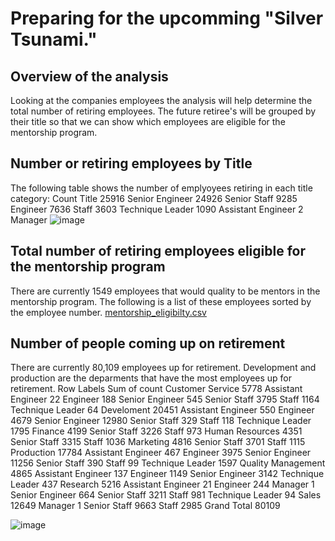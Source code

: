 # Preparing for the upcomming "Silver Tsunami."
## Overview of the analysis
Looking at the companies employees the analysis will help determine the total number of retiring employees.
The future retiree's will be grouped by their title so that we can show which employees are eligible for the mentorship program. 

## Number or retiring employees by Title

The following table shows the number of emplyoyees retiring in each title category:
Count	Title
25916	Senior Engineer
24926	Senior Staff
9285	Engineer
7636	Staff
3603	Technique Leader
1090	Assistant Engineer
2	Manager
![image](https://user-images.githubusercontent.com/117044267/208932613-42d25acd-99a6-495e-81f1-2581de4254d9.png)

## Total number of retiring employees eligible for the mentorship program

There are currently 1549 employees that would quality to be mentors in the mentorship program. The following is a list of these employees sorted by the employee number. [mentorship_eligibilty.csv](https://github.com/kevenewe/PH_EmployeeDB/files/10278674/mentorship_eligibilty.csv)

## Number of people coming up on retirement 
There are currently 80,109 employees up for retirement. 
Development and production are the deparments that have the most employees up for retirement. 
Row Labels	Sum of count
Customer Service	5778
Assistant Engineer	22
Engineer	188
Senior Engineer	545
Senior Staff	3795
Staff	1164
Technique Leader	64
Develoment	20451
Assistant Engineer	550
Engineer	4679
Senior Engineer	12980
Senior Staff	329
Staff	118
Technique Leader	1795
Finance	4199
Senior Staff	3226
Staff	973
Human Resources	4351
Senior Staff	3315
Staff	1036
Marketing	4816
Senior Staff	3701
Staff	1115
Production	17784
Assistant Engineer	467
Engineer	3975
Senior Engineer	11256
Senior Staff	390
Staff	99
Technique Leader	1597
Quality Management	4865
Assistant Engineer	137
Engineer	1149
Senior Engineer	3142
Technique Leader	437
Research	5216
Assistant Engineer	21
Engineer	244
Manager	1
Senior Engineer	664
Senior Staff	3211
Staff	981
Technique Leader	94
Sales	12649
Manager	1
Senior Staff	9663
Staff	2985
Grand Total	80109

![image](https://user-images.githubusercontent.com/117044267/209016481-b540044d-213e-4277-9b18-5cc4add168d2.png)
